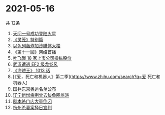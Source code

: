 # 2021-05-16
  共 12条

  <!-- BEGIN -->
  <!-- 最后更新时间:Sun May 16 2021 05:21:05 GMT+0000 (Coordinated Universal Time) -->
  1. [天问一号成功登陆火星](https://www.zhihu.com/search?q=天问一号)
1. [《灵笼》特别篇](https://www.zhihu.com/search?q=灵笼)
1. [以色列轰炸加沙媒体大楼](https://www.zhihu.com/search?q=以色列)
1. [《第十一回》网络首播](https://www.zhihu.com/search?q=第十一回)
1. [叶飞曝 18 家上市公司操纵股价](https://www.zhihu.com/search?q=叶飞)
1. [武汉遭遇 EF2 级龙卷风](https://www.zhihu.com/search?q=武汉龙卷风)
1. [《海贼王》 1013 话](https://www.zhihu.com/search?q=海贼王)
1. [《爱，死亡和机器人》第二季](https://www.zhihu.com/search?q=爱 死亡和机器人)
1. [国乒东京奥运名单公布](https://www.zhihu.com/search?q=国乒奥运名单)
1. [辽宁新增病例曾去鲅鱼圈旅游](https://www.zhihu.com/search?q=辽宁新增)
1. [剧本杀门店大量倒闭](https://www.zhihu.com/search?q=剧本杀)
1. [杭州杀妻案择日宣判](https://www.zhihu.com/search?q=杭州杀妻案)
  <!-- END -->
  